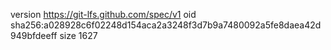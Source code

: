 version https://git-lfs.github.com/spec/v1
oid sha256:a028928c6f02248d154aca2a3248f3d7b9a7480092a5fe8daea42d949bfdeeff
size 1627
